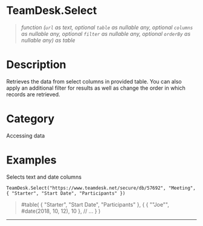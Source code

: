 # TeamDesk.Select

> _function (<code>url</code> as text, optional <code>table</code> as nullable any, optional <code>columns</code> as nullable any, optional <code>filter</code> as nullable any, optional <code>orderBy</code> as nullable any) as table_

# Description 
Retrieves the data from select columns in provided table. You can also apply an additional filter for results as well as change the order in which records are retrieved.
# Category 
Accessing data
# Examples 
Selects text and date columns
```
TeamDesk.Select("https://www.teamdesk.net/secure/db/57692", "Meeting", { "Starter", "Start Date", "Participants" })
```
> #table(
	{ "Starter", "Start Date", "Participants" },
	{
		{ ""Joe"", #date(2018, 10, 12), 10 },
		// ...
	}
)

***
